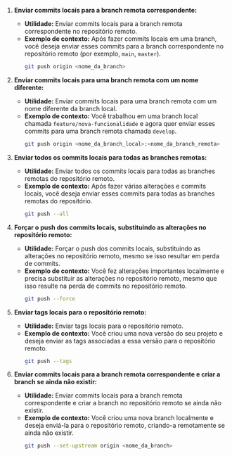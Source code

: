 1. **Enviar commits locais para a branch remota correspondente:**
   - **Utilidade:** Enviar commits locais para a branch remota correspondente no repositório remoto.
   - **Exemplo de contexto:** Após fazer commits locais em uma branch, você deseja enviar esses commits para a branch correspondente no repositório remoto (por exemplo, `main`, `master`).
     ```bash
     git push origin <nome_da_branch>
     ```

2. **Enviar commits locais para uma branch remota com um nome diferente:**
   - **Utilidade:** Enviar commits locais para uma branch remota com um nome diferente da branch local.
   - **Exemplo de contexto:** Você trabalhou em uma branch local chamada `feature/nova-funcionalidade` e agora quer enviar esses commits para uma branch remota chamada `develop`.
     ```bash
     git push origin <nome_da_branch_local>:<nome_da_branch_remota>
     ```

3. **Enviar todos os commits locais para todas as branches remotas:**
   - **Utilidade:** Enviar todos os commits locais para todas as branches remotas do repositório remoto.
   - **Exemplo de contexto:** Após fazer várias alterações e commits locais, você deseja enviar esses commits para todas as branches remotas do repositório.
     ```bash
     git push --all
     ```

4. **Forçar o push dos commits locais, substituindo as alterações no repositório remoto:**
   - **Utilidade:** Forçar o push dos commits locais, substituindo as alterações no repositório remoto, mesmo se isso resultar em perda de commits.
   - **Exemplo de contexto:** Você fez alterações importantes localmente e precisa substituir as alterações no repositório remoto, mesmo que isso resulte na perda de commits no repositório remoto.
     ```bash
     git push --force
     ```

5. **Enviar tags locais para o repositório remoto:**
   - **Utilidade:** Enviar tags locais para o repositório remoto.
   - **Exemplo de contexto:** Você criou uma nova versão do seu projeto e deseja enviar as tags associadas a essa versão para o repositório remoto.
     ```bash
     git push --tags
     ```

6. **Enviar commits locais para a branch remota correspondente e criar a branch se ainda não existir:**
   - **Utilidade:** Enviar commits locais para a branch remota correspondente e criar a branch no repositório remoto se ainda não existir.
   - **Exemplo de contexto:** Você criou uma nova branch localmente e deseja enviá-la para o repositório remoto, criando-a remotamente se ainda não existir.
     ```bash
     git push --set-upstream origin <nome_da_branch>
     ```